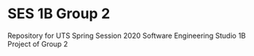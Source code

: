 # SES 1B Group 2
Repository for UTS Spring Session 2020 Software Engineering Studio 1B Project of Group 2
